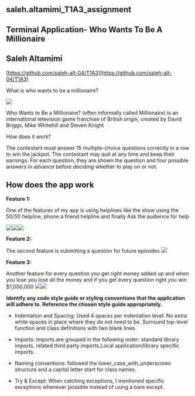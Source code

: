 ## saleh.altamimi_T1A3_assignment

## Terminal Application- Who Wants To Be A Millionaire

## Saleh Altamimi

[https://github.com/saleh-alt-04/T1A3](https://github.com/saleh-alt-04/T1A3)

  
What is who wants to be a millionaire?

**![](https://lh4.googleusercontent.com/nB9cfGJjyq8BhWPeqqGbUIxxI_BmKRNVJ0F4fhD8j4zFpJsu_ceefNYdgfxfR07ZxgIjqDjh03zvxH6JNruCdo1POWo9QUeiYj8EV-6M4kTJJocFQT9Ousf6t6K9CUvn2XgjZ6sd4JdXJNaUwDrprUXMEENHmHZjiIgWT38XjHlDdjm41o3q_-tuxSgZLQX7=s2048)**

Who Wants to Be a Millionaire? (often informally called Millionaire) is an international television game franchise of British origin, created by David Briggs, Mike Whitehill and Steven Knight

How does it work?

The contestant must answer 15 multiple-choice questions correctly in a row to win the jackpot. The contestant may quit at any time and keep their earnings. For each question, they are shown the question and four possible answers in advance before deciding whether to play on or not.

## How does the app work
**Feature 1:**

One of the features of my app is using helplines like the show using the 50/50 helpline, phone a friend helpline and finally Ask the audience for help

**![](https://lh6.googleusercontent.com/DU1mMTTYU0jBcYAbKw8rRR0rBGLxhnWWApxvkPHBQu7GBOmYpcxm-dTUR6K2xh2gES4eCzbGy9ePvYb0Sr2vwk0MRNaIBSmVFiwdFFUdXBEj2OuiLATH4DWr5e1kQ3DDRJMG_sDmhK1N4UVplbmSTc0spdy3Ai863tNIEQOJODYDTSTNdJiXNl48jfRQWc9Z=s2048)![](https://lh6.googleusercontent.com/sGGSf8H4LYuCWQh_9dBuFF5UN6asyFUa65_6zfOSO_fP2iOhthGP7ynGCigc2w00CqmPPIcnACsOL1CvsgqKh6tWR2hY83t7UyB6v7mW4vII_47x76XK90ZK4S9yBRBDA4R8JI3iZEQyFguTH3ovJem1-x8-o1M-sHbAUOWMZkQMH7WrVJjSHyXLxHuJtWts=s2048)![](https://lh5.googleusercontent.com/Ybpn2RL-F4WezJ8EwnhsxiMNg5SVuDGRZ2CQilpN9F2IlAIDZs2dn95TqjSsuZ_9gTCYtlT4VIURwiK_CIBvDBQWiYBT7_nVRzJuoLeQM6L1PIRMuhctlP4qG7vbp_QFtyE81fPc_pPFGIv-6N-qvsipXgt9FkJZLUfvbFwqRMP-jm09zB9l6Ec8b3TmojzG=s2048)**

   
**Feature 2:**

The second feature is submitting a question for future episodes
**![](https://lh4.googleusercontent.com/pqJDp5YwwsOD73O_GpjSGCXYP_KzXiBVVSzzvS7BjBSK_ge00-SqIogBrBoJxUgccvt9LUpuE7Hu5j5O_1yDnlRGImtmNBKRHT31gSGDuVNi4XOlNlwrofpSGAbnEbtRM5dT3uiAqRjGYMUuOUmPnOBndTpWmHxTFcZWkhx6IPlodZq5tkStzNnE1w6ykQOa=s2048)**

       
**Feature 3:**

Another feature for every question you get right money added up and when you lose you lose all the money and if you get every question right you win $1,000,000
**![](https://lh6.googleusercontent.com/oMxXY6vEq5O-8Fik_zqpHtjURIlurT6Ib6wqux9TBaxn38tvL1bvWAt07hvbKfsxrR_5XCcw0LOmCCNN8iy82lqvrQ27nEb6O_KeSaHIpvqbs2vVJR5xb5tztWSYpWBi5vuMF9a_TiqpSmXmBBRERoDk0GAF8537-E3fnZBqCweOsl1EOFM31bZFgGFnrRjF=s2048)**![](https://lh4.googleusercontent.com/5hc9I8svw0iEbSTiExxw4keZxFt9GSLVEm6K5fOinwfu35uYdyOQPkIxMIzkZYyPROdFlqoRW33mDTzoXR8bx93PrDtHhk776MRiVDvewN2XhrxaTsLGVerhDa8ZevTchtZSerm1je7NCTQ6-lij2A0d7ek7Mt3L704LXu-EsIy8jlZGZutPggUaCtBAEb8T=s2048)


**Identify any code style guide or styling conventions that the application will adhere to. Reference the chosen style guide appropriately.**
 -   Indentation and Spacing: Used 4 spaces per indentation level. No extra white spaces in place where they do not need to be. Surround top-level function and class definitions with two blank lines.
    

    
 -   Imports: Imports are grouped in the following order: standard library imports, related third party imports.Local application/library specific imports.
    
 -   Naming conventions: followed the lower_case_with_underscores structure and a capital letter start for class names.
    
 -   Try & Except: When catching exceptions, I mentioned specific exceptions whenever possible instead of using a bare except.
   

   

